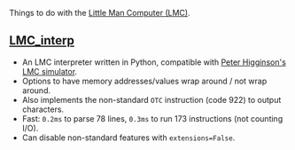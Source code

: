 Things to do with the [Little Man Computer (LMC)](https://en.wikipedia.org/wiki/Little_man_computer).
## [LMC_interp](https://github.com/MarcellPerger1/LMC/tree/main/LMC_interp)
- An LMC interpreter written in Python, compatible with [Peter Higginson's LMC simulator](https://peterhigginson.co.uk/lmc).
- Options to have memory addresses/values wrap around / not wrap around.
- Also implements the non-standard `OTC` instruction (code 922) to output characters.
- Fast: `0.2ms` to parse 78 lines, `0.3ms` to run 173 instructions (not counting I/O).
- Can disable non-standard features with `extensions=False`.
